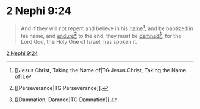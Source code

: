 # 2 Nephi 9:24

> And if they will not repent and believe in his <u>name</u>[^a], and be baptized in his name, and <u>endure</u>[^b] to the end, they must be <u>damned</u>[^c]; for the Lord God, the Holy One of Israel, has spoken it.

[2 Nephi 9:24](https://www.churchofjesuschrist.org/study/scriptures/bofm/2-ne/9?lang=eng&id=p24#p24)


[^a]: [[Jesus Christ, Taking the Name of|TG Jesus Christ, Taking the Name of]].  
[^b]: [[Perseverance|TG Perseverance]].  
[^c]: [[Damnation, Damned|TG Damnation]].  

